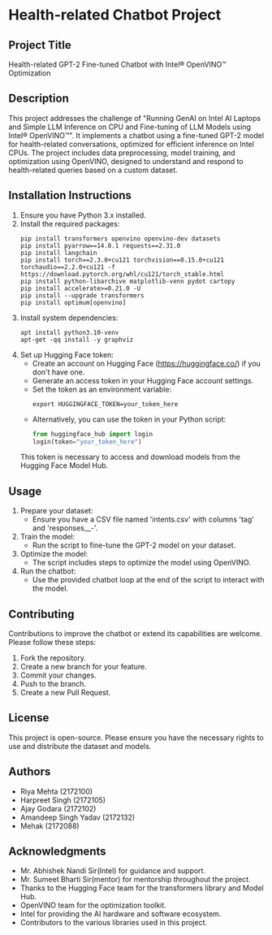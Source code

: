 # Health-related Chatbot Project

## Project Title
Health-related GPT-2 Fine-tuned Chatbot with Intel® OpenVINO™ Optimization

## Description
This project addresses the challenge of "Running GenAI on Intel AI Laptops and Simple LLM Inference on CPU and Fine-tuning of LLM Models using Intel® OpenVINO™". It implements a chatbot using a fine-tuned GPT-2 model for health-related conversations, optimized for efficient inference on Intel CPUs. The project includes data preprocessing, model training, and optimization using OpenVINO, designed to understand and respond to health-related queries based on a custom dataset.

## Installation Instructions
1. Ensure you have Python 3.x installed.
2. Install the required packages:
   ```
   pip install transformers openvino openvino-dev datasets
   pip install pyarrow==14.0.1 requests==2.31.0
   pip install langchain
   pip install torch==2.3.0+cu121 torchvision==0.15.0+cu121 torchaudio==2.2.0+cu121 -f https://download.pytorch.org/whl/cu121/torch_stable.html
   pip install python-libarchive matplotlib-venn pydot cartopy
   pip install accelerate>=0.21.0 -U
   pip install --upgrade transformers
   pip install optimum[openvino]
   ```
3. Install system dependencies:
   ```
   apt install python3.10-venv
   apt-get -qq install -y graphviz
   ```
4. Set up Hugging Face token:
   - Create an account on Hugging Face (https://huggingface.co/) if you don't have one.
   - Generate an access token in your Hugging Face account settings.
   - Set the token as an environment variable:
     ```
     export HUGGINGFACE_TOKEN=your_token_here
     ```
   - Alternatively, you can use the token in your Python script:
     ```python
     from huggingface_hub import login
     login(token="your_token_here")
     ```
   This token is necessary to access and download models from the Hugging Face Model Hub.

## Usage
1. Prepare your dataset:
   - Ensure you have a CSV file named 'intents.csv' with columns 'tag' and 'responses__-'.
2. Train the model:
   - Run the script to fine-tune the GPT-2 model on your dataset.
3. Optimize the model:
   - The script includes steps to optimize the model using OpenVINO.
4. Run the chatbot:
   - Use the provided chatbot loop at the end of the script to interact with the model.

## Contributing
Contributions to improve the chatbot or extend its capabilities are welcome. Please follow these steps:
1. Fork the repository.
2. Create a new branch for your feature.
3. Commit your changes.
4. Push to the branch.
5. Create a new Pull Request.

## License
This project is open-source. Please ensure you have the necessary rights to use and distribute the dataset and models.

## Authors
- Riya Mehta (2172100)
- Harpreet Singh (2172105)
- Ajay Godara (2172102)
- Amandeep Singh Yadav (2172132)
- Mehak (2172088)

## Acknowledgments
- Mr. Abhishek Nandi Sir(Intel) for guidance and support.
- Mr. Sumeet Bharti Sir(mentor) for mentorship throughout the project.
- Thanks to the Hugging Face team for the transformers library and Model Hub.
- OpenVINO team for the optimization toolkit.
- Intel for providing the AI hardware and software ecosystem.
- Contributors to the various libraries used in this project.
